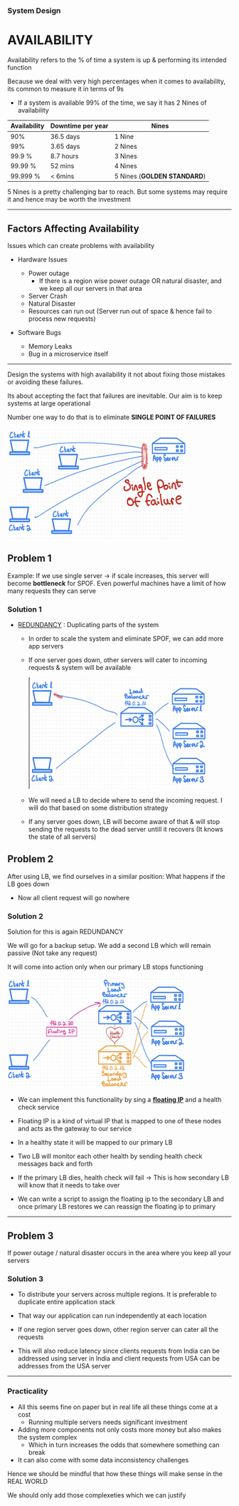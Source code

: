 ### System Design

# AVAILABILITY

Availability refers to the % of time a system is up & performing its intended function

Because we deal with very high percentages when it comes to availability, its common to measure it in terms of 9s

* If a system is available 99% of the time, we say it has 2 Nines of availability

| Availability | Downtime per year| Nines |
| ---- | ---- | ---- |
| 90% | 36.5 days | 1 Nine |
| 99% | 3.65 days | 2 Nines | 
| 99.9 % | 8.7 hours | 3 Nines |
| 99.99 %  | 52 mins | 4 Nines | 
| 99.999 % | < 6mins | 5 Nines (**GOLDEN STANDARD**) |

5 Nines is a pretty challenging bar to reach. But some systems may require it and hence may be worth the investment

---
## Factors Affecting Availability

Issues which can create problems with availability

* Hardware Issues
    * Power outage
        * If there is a region wise power outage OR natural disaster, and we keep all our servers in that area
    * Server Crash
    * Natural Disaster
    * Resources can run out (Server run out of space & hence fail to process new requests)

* Software Bugs
    * Memory Leaks
    * Bug in a microservice itself

---

Design the systems with high availability it not about fixing those mistakes or avoiding these failures. 

Its about accepting the fact that failures are inevitable. Our aim is to keep systems at large operational

Number one way to do that is to eliminate **SINGLE POINT OF FAILURES**

<img src="images/image.png" alt="Image description" width="400" height="250">


## Problem 1

Example: If we use single server &rarr; if scale increases, this server will become **bottleneck** for SPOF. 
Even powerful machines have a limit of how many requests they can serve

### Solution 1

* <u>REDUNDANCY</u> : Duplicating parts of the system
    * In order to scale the system and eliminate SPOF, we can add more app servers
    * If one server goes down, other servers will cater to incoming requests & system will be available

        <img src="images/redundancy.png" alt="Image description" width="400" height="250">

    * We will need a LB to decide where to send the incoming request. I will do that based on some distribution strategy
    * If any server goes down, LB will become aware of that & will stop sending the requests to the dead server untill it recovers (It knows the state of all servers)

## Problem 2

After using LB, we find ourselves in a similar position: What happens if the LB goes down
* Now all client request will go nowhere

### Solution 2

Solution for this is again REDUNDANCY

We will go for a backup setup. We add a second LB which will remain passive (Not take any request)

It will come into action only when our primary LB stops functioning

<img src="images/floatingip.png" alt="Image description" width="400" height="250">


* We can implement this functionality by sing a <u>**floating IP**</u> and a health check service 
* Floating IP is a kind of virtual IP that is mapped to one of these nodes and acts as the gateway to our service
* In a healthy state it will be mapped to our primary LB
* Two LB will monitor each other health by sending health check messages back and forth
* If the primary LB dies, health check will fail &rarr; This is how secondary LB will know that it needs to take over

* We can write a script to assign the floating ip to the secondary LB and once primary LB restores we can reassign the floating ip to primary

---

## Problem 3

If power outage / natural disaster occurs in the area where you keep all your servers

### Solution 3

* To distribute your servers across multiple regions. It is preferable to duplicate entire application stack

* That way our application can run independently at each location

* If one region server goes down, other region server can cater all the requests

* This will also reduce latency since clients requests from India can be addressed using server in India and client requests from USA can be addresses from the USA server

---
### Practicality

* All this seems fine on paper but in real life all these things come at a cost
    * Running multiple servers needs significant investment
* Adding more components not only costs more money but also makes the system complex
    * Which in turn increases the odds that somewhere something can break
* It can also come with some data inconsistency challenges

Hence we should be mindful that how these things will make sense in the REAL WORLD

We should only add those complexeties which we can justify








